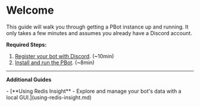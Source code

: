 # Welcome

This guide will walk you through getting a PBot instance up and running.
It only takes a few minutes and assumes you already have a Discord account.

**Required Steps:**

1. [Register your bot with Discord](register-with-discord.md). (~10min)
1. [Install and run the PBot](running-pbot.md). (~8min)

------

__Additional Guides__

<div class="grid cards" markdown>
- [**Using Redis Insight** - Explore and manage your bot's data with a local GUI.](using-redis-insight.md)
</div>
